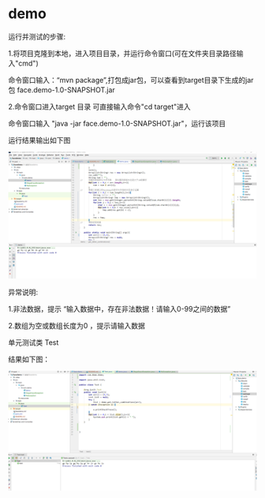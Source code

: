 # demo

运行并测试的步骤:

1.将项目克隆到本地，进入项目目录，并运行命令窗口(可在文件夹目录路径输入"cmd")

命令窗口输入：“mvn package”,打包成jar包，可以查看到target目录下生成的jar包 face.demo-1.0-SNAPSHOT.jar


2.命令窗口进入target 目录 可直接输入命令"cd target"进入

命令窗口输入 "java -jar face.demo-1.0-SNAPSHOT.jar"，运行该项目

运行结果输出如下图

![结果输出](https://github.com/ylrna/image/blob/main/main.png)

异常说明:

1.非法数据，提示 “输入数据中，存在非法数据！请输入0-99之间的数据”

2.数组为空或数组长度为0 ，提示请输入数据



单元测试类 Test

结果如下图：

![junit 测试结果](https://github.com/ylrna/image/blob/main/test.png)